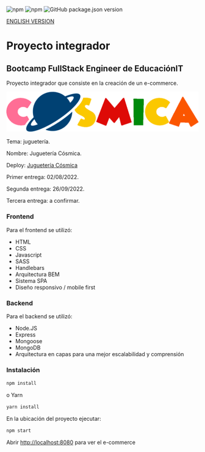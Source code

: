 ![npm](https://img.shields.io/npm/v/npm?color=green)  ![npm](https://img.shields.io/npm/v/express?label=express&logo=Express)  ![GitHub package.json version](https://img.shields.io/github/package-json/v/migmm/e-commerce)

[ENGLISH VERSION](https://github.com/migmm/e-commerce/blob/main/README.md)

# Proyecto integrador
## Bootcamp FullStack Engineer de __EducaciónIT__ 
Proyecto integrador que consiste en la creación de un e-commerce.


 <img src="https://github.com/migmm/e-commerce/blob/main/public/img/logocolor.png" alt="Logo"/>
 
 
Tema: juguetería.

Nombre: Juguetería Cósmica.

Deploy: [Juguetería Cósmica](https://massive-iridescent-iron.glitch.me/)

Primer entrega: 02/08/2022.

Segunda entrega: 26/09/2022.

Tercera entrega: a confirmar.

### Frontend

Para el frontend se utilizó:

- HTML
- CSS
- Javascript
- SASS
- Handlebars
- Arquitectura BEM
- Sistema SPA
- Diseño responsivo / mobile first


### Backend

Para el backend se utilizó:

- Node.JS
- Express
- Mongoose
- MongoDB
- Arquitectura en capas para una mejor escalabilidad y comprensión


### Instalación
```bash
npm install
```
o Yarn
```bash
yarn install 
```

 En la ubicación del proyecto ejecutar:

```bash
npm start
```


Abrir [http://localhost:8080](http://localhost:8080) para ver el e-commerce
